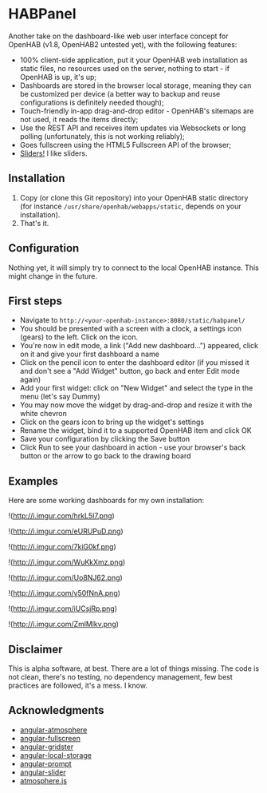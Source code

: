 HABPanel
========

Another take on the dashboard-like web user interface concept for OpenHAB (v1.8, OpenHAB2 untested yet), with the following features:

- 100% client-side application, put it your OpenHAB web installation as static files, no resources used on the server, nothing to start - if OpenHAB is up, it's up;
- Dashboards are stored in the browser local storage, meaning they can be customized per device (a better way to backup and reuse configurations is definitely needed though);
- Touch-friendly in-app drag-and-drop editor - OpenHAB's sitemaps are not used, it reads the items directly;
- Use the REST API and receives item updates via Websockets or long polling (unfortunately, this is not working reliably);
- Goes fullscreen using the HTML5 Fullscreen API of the browser;
- <a href="https://github.com/angular-slider/angularjs-slider">Sliders!</a> I like sliders.

## Installation

1. Copy (or clone this Git repository) into your OpenHAB static directory (for instance ```/usr/share/openhab/webapps/static```, depends on your installation). 
2. That's it.

## Configuration

Nothing yet, it will simply try to connect to the local OpenHAB instance. This might change in the future.

## First steps

- Navigate to ```http://<your-openhab-instance>:8080/static/habpanel/```
- You should be presented with a screen with a clock, a settings icon (gears) to the left. Click on the icon.
- You're now in edit mode, a link ("Add new dashboard...") appeared, click on it and give your first dashboard a name
- Click on the pencil icon to enter the dashboard editor (if you missed it and don't see a "Add Widget" button, go back and enter Edit mode again)
- Add your first widget: click on "New Widget" and select the type in the menu (let's say Dummy)
- You may now move the widget by drag-and-drop and resize it with the white chevron
- Click on the gears icon to bring up the widget's settings
- Rename the widget, bind it to a supported OpenHAB item and click OK
- Save your configuration by clicking the Save button
- Click Run to see your dashboard in action - use your browser's back button or the arrow to go back to the drawing board

## Examples

Here are some working dashboards for my own installation:

!(http://i.imgur.com/hrkL5l7.png)

!(http://i.imgur.com/eURUPuD.png)

!(http://i.imgur.com/7kiG0kf.png)

!(http://i.imgur.com/WuKkXmz.png)

!(http://i.imgur.com/Uo8NJ62.png)

!(http://i.imgur.com/v50fNnA.png)

!(http://i.imgur.com/iUCsjRp.png)

!(http://i.imgur.com/ZmlMlkv.png)

## Disclaimer

This is alpha software, at best. There are a lot of things missing. The code is not clean, there's no testing, no dependency management, few best practices are followed, it's a mess. I know.

## Acknowledgments

- [angular-atmosphere](https://github.com/spyboost/angular-atmosphere)
- [angular-fullscreen](https://github.com/fabiobiondi/angular-fullscreen)
- [angular-gridster](https://github.com/ManifestWebDesign/angular-gridster)
- [angular-local-storage](https://github.com/grevory/angular-local-storage)
- [angular-prompt](https://github.com/cgross/angular-prompt)
- [angular-slider](https://github.com/angular-slider/angularjs-slider)
- [atmosphere.js](https://github.com/Atmosphere/atmosphere-javascript)
